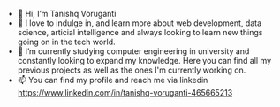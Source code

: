 - 👋 Hi, I’m Tanishq Voruganti
- 👀 I love to indulge in, and learn more about web development, data science, articial intelligence and always looking to learn new things going on in the tech world.
- 🌱 I’m currently studying computer engineering in university and constantly looking to expand my knowledge. Here you can find all my previous projects as well as the ones I'm currently working on. 
- 📫 You can find my profile and reach me via linkedin https://www.linkedin.com/in/tanishq-voruganti-465665213 

<!---
Tanishq797/Tanishq797 is a ✨ special ✨ repository because its `README.md` (this file) appears on your GitHub profile.
You can click the Preview link to take a look at your changes.
--->
